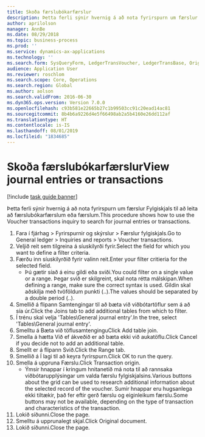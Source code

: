 ```yaml
---
title: Skoða færslubókarfærslur
description: Þetta ferli sýnir hvernig á að nota fyrirspurn um færslur Fylgiskjals til að leita að færslubókarfærslum eða færslum.
author: aprilolson
manager: AnnBe
ms.date: 08/29/2018
ms.topic: business-process
ms.prod: ''
ms.service: dynamics-ax-applications
ms.technology: ''
ms.search.form: SysQueryForm, LedgerTransVoucher, LedgerTransBase, Originaldocuments
audience: Application User
ms.reviewer: roschlom
ms.search.scope: Core, Operations
ms.search.region: Global
ms.author: aolson
ms.search.validFrom: 2016-06-30
ms.dyn365.ops.version: Version 7.0.0
ms.openlocfilehash: c93b581e22665b27c1b99503cc91c20ead14ac81
ms.sourcegitcommit: 8b4b6a9226d4e5f66498ab2a5b4160e26dd112af
ms.translationtype: HT
ms.contentlocale: is-IS
ms.lasthandoff: 08/01/2019
ms.locfileid: "1834685"
---
```

# <a name="view-journal-entries-or-transactions"></a><span data-ttu-id="b5f2d-103">Skoða færslubókarfærslur</span><span class="sxs-lookup"><span data-stu-id="b5f2d-103">View journal entries or transactions</span></span>

[!include [task guide banner](../../includes/task-guide-banner.md)]

<span data-ttu-id="b5f2d-104">Þetta ferli sýnir hvernig á að nota fyrirspurn um færslur Fylgiskjals til að leita að færslubókarfærslum eða færslum.</span><span class="sxs-lookup"><span data-stu-id="b5f2d-104">This procedure shows how to use the Voucher transactions inquiry to search for journal entries or transactions.</span></span>

1. <span data-ttu-id="b5f2d-105">Fara í fjárhag > Fyrirspurnir og skýrslur > Færslur fylgiskjals.</span><span class="sxs-lookup"><span data-stu-id="b5f2d-105">Go to General ledger > Inquiries and reports > Voucher transactions.</span></span>
2. <span data-ttu-id="b5f2d-106">Veljið reit sem tilgreina á síuskilyrði fyrir.</span><span class="sxs-lookup"><span data-stu-id="b5f2d-106">Select the field for which you want to define a filter criteria.</span></span>
3. <span data-ttu-id="b5f2d-107">Færðu inn síuskilyrðið fyrir valinn reit.</span><span class="sxs-lookup"><span data-stu-id="b5f2d-107">Enter your filter critieria for the selected field.</span></span>
    * <span data-ttu-id="b5f2d-108">Þú gætir síað á einu gildi eða sviði.</span><span class="sxs-lookup"><span data-stu-id="b5f2d-108">You could filter on a single value or a range.</span></span> <span data-ttu-id="b5f2d-109">Þegar svið er skilgreint, skal nota rétta málskipan.</span><span class="sxs-lookup"><span data-stu-id="b5f2d-109">When defining a range, make sure the correct syntax is used.</span></span> <span data-ttu-id="b5f2d-110">Gildin skal aðskilja með tvöföldum punkti (..).</span><span class="sxs-lookup"><span data-stu-id="b5f2d-110">The values should be separated by a double period (..).</span></span>  
4. <span data-ttu-id="b5f2d-111">Smellið á flipann Samtengingar til að bæta við viðbótartöflur sem á að sía úr.</span><span class="sxs-lookup"><span data-stu-id="b5f2d-111">Click the Joins tab to add additional tables from which to filter.</span></span>
5. <span data-ttu-id="b5f2d-112">Í trénu skal velja 'Tables\General journal entry'.</span><span class="sxs-lookup"><span data-stu-id="b5f2d-112">In the tree, select 'Tables\General journal entry'.</span></span>
6. <span data-ttu-id="b5f2d-113">Smelltu á Bæta við töflusamtengingu</span><span class="sxs-lookup"><span data-stu-id="b5f2d-113">Click Add table join.</span></span>
7. <span data-ttu-id="b5f2d-114">Smella á hætta Við ef ákveðið er að bæta ekki við aukatöflu.</span><span class="sxs-lookup"><span data-stu-id="b5f2d-114">Click Cancel if you decide not to add an additional table.</span></span>
8. <span data-ttu-id="b5f2d-115">Smellt er á flipann Svið.</span><span class="sxs-lookup"><span data-stu-id="b5f2d-115">Click the Range tab.</span></span>
9. <span data-ttu-id="b5f2d-116">Smellið á Í lagi til að keyra fyrirspurn.</span><span class="sxs-lookup"><span data-stu-id="b5f2d-116">Click OK to run the query.</span></span>
10. <span data-ttu-id="b5f2d-117">Smella á uppruna Færslu.</span><span class="sxs-lookup"><span data-stu-id="b5f2d-117">Click Transaction origin.</span></span>
    * <span data-ttu-id="b5f2d-118">Ýmsir hnappar í kringum hnitanetið má nota til að rannsaka viðbótarupplýsingar um valda færslu fylgiskjalsins.</span><span class="sxs-lookup"><span data-stu-id="b5f2d-118">Various buttons about the grid can be used to research additional information about the selected record of the voucher.</span></span> <span data-ttu-id="b5f2d-119">Sumir hnappar eru hugsanlega ekki tiltækir, það fer eftir gerð færslu og eiginleikum færslu.</span><span class="sxs-lookup"><span data-stu-id="b5f2d-119">Some buttons may not be available, depending on the type of transaction and characteristics of the transaction.</span></span>  
11. <span data-ttu-id="b5f2d-120">Lokið síðunni.</span><span class="sxs-lookup"><span data-stu-id="b5f2d-120">Close the page.</span></span>
12. <span data-ttu-id="b5f2d-121">Smelltu á upprunalegt skjal.</span><span class="sxs-lookup"><span data-stu-id="b5f2d-121">Click Original document.</span></span>
13. <span data-ttu-id="b5f2d-122">Lokið síðunni.</span><span class="sxs-lookup"><span data-stu-id="b5f2d-122">Close the page.</span></span>

